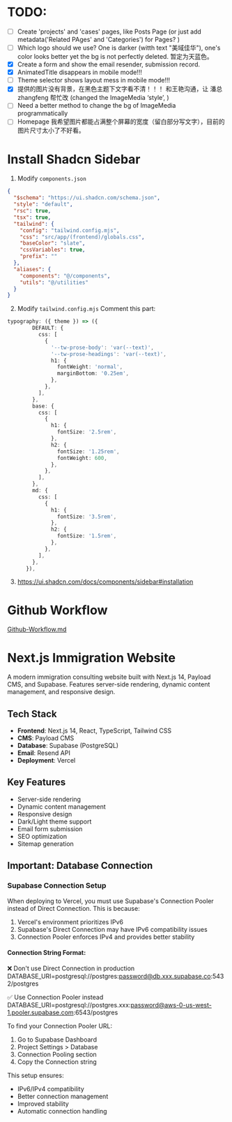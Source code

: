 # TODO:

- [ ] Create 'projects' and 'cases' pages, like Posts Page (or just add metadata('Related PAges' and 'Categories') for Pages? )
- [ ] Which logo should we use? One is darker (witth text "美域佳华"), one's color looks better yet the bg is not perfectly deleted. 暂定为天蓝色。
- [x] Create a form and show the email resender, submission record.
- [x] AnimatedTitle disappears in mobile mode!!!
- [ ] Theme selector shows layout mess in mobile mode!!!
- [x] 提供的图片没有背景，在黑色主题下文字看不清！！！ 和王艳沟通，让 潘总 zhangfeng 帮忙改 (changed the ImageMedia ‘style’, )
- [ ] Need a better method to change the bg of ImageMedia programmatically
- [ ] Homepage 我希望图片都能占满整个屏幕的宽度（留白部分写文字），目前的图片尺寸太小了不好看。

# Install Shadcn Sidebar

1. Modify `components.json`

```json
{
  "$schema": "https://ui.shadcn.com/schema.json",
  "style": "default",
  "rsc": true,
  "tsx": true,
  "tailwind": {
    "config": "tailwind.config.mjs",
    "css": "src/app/(frontend)/globals.css",
    "baseColor": "slate",
    "cssVariables": true,
    "prefix": ""
  },
  "aliases": {
    "components": "@/components",
    "utils": "@/utilities"
  }
}
```

2. Modify `tailwind.config.mjs`
   Comment this part:

```typescript
typography: ({ theme }) => ({
        DEFAULT: {
          css: [
            {
              '--tw-prose-body': 'var(--text)',
              '--tw-prose-headings': 'var(--text)',
              h1: {
                fontWeight: 'normal',
                marginBottom: '0.25em',
              },
            },
          ],
        },
        base: {
          css: [
            {
              h1: {
                fontSize: '2.5rem',
              },
              h2: {
                fontSize: '1.25rem',
                fontWeight: 600,
              },
            },
          ],
        },
        md: {
          css: [
            {
              h1: {
                fontSize: '3.5rem',
              },
              h2: {
                fontSize: '1.5rem',
              },
            },
          ],
        },
      }),
```

3. https://ui.shadcn.com/docs/components/sidebar#installation

# Github Workflow

[Github-Workflow.md](./Github-Workflow.md)

# Next.js Immigration Website

A modern immigration consulting website built with Next.js 14, Payload CMS, and Supabase. Features server-side rendering, dynamic content management, and responsive design.

## Tech Stack

- **Frontend**: Next.js 14, React, TypeScript, Tailwind CSS
- **CMS**: Payload CMS
- **Database**: Supabase (PostgreSQL)
- **Email**: Resend API
- **Deployment**: Vercel

## Key Features

- Server-side rendering
- Dynamic content management
- Responsive design
- Dark/Light theme support
- Email form submission
- SEO optimization
- Sitemap generation

## Important: Database Connection

### Supabase Connection Setup

When deploying to Vercel, you must use Supabase's Connection Pooler instead of Direct Connection. This is because:

1. Vercel's environment prioritizes IPv6
2. Supabase's Direct Connection may have IPv6 compatibility issues
3. Connection Pooler enforces IPv4 and provides better stability

#### Connection String Format:

❌ Don't use Direct Connection in production
DATABASE_URI=postgresql://postgres:password@db.xxx.supabase.co:5432/postgres

✅ Use Connection Pooler instead
DATABASE_URI=postgresql://postgres.xxx:password@aws-0-us-west-1.pooler.supabase.com:6543/postgres

To find your Connection Pooler URL:

1. Go to Supabase Dashboard
2. Project Settings > Database
3. Connection Pooling section
4. Copy the Connection string

This setup ensures:

- IPv6/IPv4 compatibility
- Better connection management
- Improved stability
- Automatic connection handling
